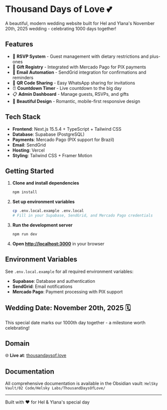 # Thousand Days of Love 💕

A beautiful, modern wedding website built for Hel and Ylana's November 20th, 2025 wedding - celebrating 1000 days together!

## Features

- 🎊 **RSVP System** - Guest management with dietary restrictions and plus-ones
- 🎁 **Gift Registry** - Integrated with Mercado Pago for PIX payments
- 📧 **Email Automation** - SendGrid integration for confirmations and reminders
- 📱 **QR Code Sharing** - Easy WhatsApp sharing for invitations
- ⏰ **Countdown Timer** - Live countdown to the big day
- 📋 **Admin Dashboard** - Manage guests, RSVPs, and gifts
- 🌟 **Beautiful Design** - Romantic, mobile-first responsive design

## Tech Stack

- **Frontend**: Next.js 15.5.4 + TypeScript + Tailwind CSS
- **Database**: Supabase (PostgreSQL)
- **Payments**: Mercado Pago (PIX support for Brazil)
- **Email**: SendGrid
- **Hosting**: Vercel
- **Styling**: Tailwind CSS + Framer Motion

## Getting Started

1. **Clone and install dependencies**
   ```bash
   npm install
   ```

2. **Set up environment variables**
   ```bash
   cp .env.local.example .env.local
   # Fill in your Supabase, SendGrid, and Mercado Pago credentials
   ```

3. **Run the development server**
   ```bash
   npm run dev
   ```

4. **Open [http://localhost:3000](http://localhost:3000)** in your browser

## Environment Variables

See `.env.local.example` for all required environment variables:

- **Supabase**: Database and authentication
- **SendGrid**: Email notifications
- **Mercado Pago**: Payment processing with PIX support

## Wedding Date: November 20th, 2025 🗓️

This special date marks our 1000th day together - a milestone worth celebrating!

## Domain

🌐 **Live at**: [thousandaysof.love](https://thousandaysof.love)

## Documentation

All comprehensive documentation is available in the Obsidian vault:
`HelSky Vault/02 Code/Helsky Labs/ThousandDaysOfLove/`

---

Built with ❤️ for Hel & Ylana's special day
